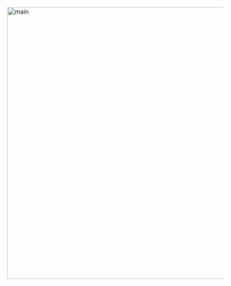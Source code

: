 <img width="1893" height="631" alt="main" src="https://github.com/user-attachments/assets/6c67b7df-8fd7-42c0-b70a-aad161bc6bca" />
